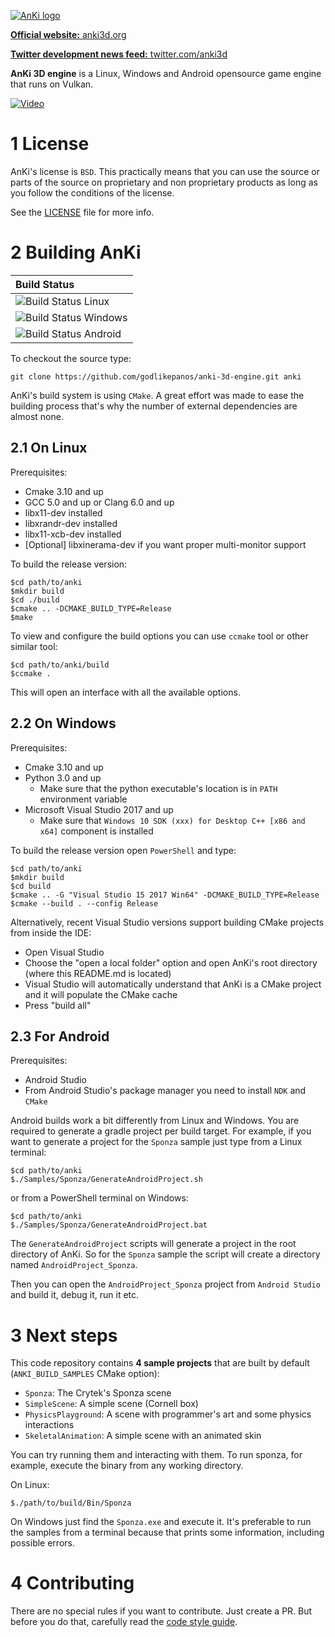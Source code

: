 [![AnKi logo](http://anki3d.org/wp-content/uploads/2015/11/logo_248.png)](http://anki3d.org)

[**Official website:** anki3d.org](https://www.anki3d.org)

[**Twitter development news feed:** twitter.com/anki3d](https://twitter.com/anki3d)

**AnKi 3D engine** is a Linux, Windows and Android opensource game engine that runs on Vulkan.

[![Video](http://img.youtube.com/vi/va7nZ2EFR4c/0.jpg)](http://www.youtube.com/watch?v=va7nZ2EFR4c)

1 License
=========

AnKi's license is `BSD`. This practically means that you can use the source or parts of the source on proprietary and
non proprietary products as long as you follow the conditions of the license.

See the [LICENSE](LICENSE) file for more info.

2 Building AnKi
===============

| Build Status |
| :----------- |
| ![Build Status Linux](https://github.com/godlikepanos/anki-3d-engine/actions/workflows/Linux.yml/badge.svg)     |
| ![Build Status Windows](https://github.com/godlikepanos/anki-3d-engine/actions/workflows/Windows.yml/badge.svg) |
| ![Build Status Android](https://github.com/godlikepanos/anki-3d-engine/actions/workflows/Android.yml/badge.svg) |

To checkout the source type:

	git clone https://github.com/godlikepanos/anki-3d-engine.git anki

AnKi's build system is using `CMake`. A great effort was made to ease the building process that's why the number of
external dependencies are almost none.

2.1 On Linux
------------

Prerequisites:

- Cmake 3.10 and up
- GCC 5.0 and up or Clang 6.0 and up
- libx11-dev installed
- libxrandr-dev installed
- libx11-xcb-dev installed
- [Optional] libxinerama-dev if you want proper multi-monitor support

To build the release version:

	$cd path/to/anki
	$mkdir build
	$cd ./build
	$cmake .. -DCMAKE_BUILD_TYPE=Release
	$make

To view and configure the build options you can use `ccmake` tool or other similar tool:

	$cd path/to/anki/build
	$ccmake .

This will open an interface with all the available options.

2.2 On Windows
--------------

Prerequisites:

- Cmake 3.10 and up
- Python 3.0 and up
	- Make sure that the python executable's location is in `PATH` environment variable
- Microsoft Visual Studio 2017 and up
	- Make sure that `Windows 10 SDK (xxx) for Desktop C++ [x86 and x64]` component is installed

To build the release version open `PowerShell` and type:

	$cd path/to/anki
	$mkdir build
	$cd build
	$cmake .. -G "Visual Studio 15 2017 Win64" -DCMAKE_BUILD_TYPE=Release
	$cmake --build . --config Release

Alternatively, recent Visual Studio versions support building CMake projects from inside the IDE:

- Open Visual Studio
- Choose the "open a local folder" option and open AnKi's root directory (where this README.md is located)
- Visual Studio will automatically understand that AnKi is a CMake project and it will populate the CMake cache
- Press "build all"

2.3 For Android
---------------

Prerequisites:

- Android Studio
- From Android Studio's package manager you need to install `NDK` and `CMake`

Android builds work a bit differently from Linux and Windows. You are required to generate a gradle project per build
target. For example, if you want to generate a project for the `Sponza` sample just type from a Linux terminal:

	$cd path/to/anki
	$./Samples/Sponza/GenerateAndroidProject.sh

or from a PowerShell terminal on Windows:

	$cd path/to/anki
	$./Samples/Sponza/GenerateAndroidProject.bat

The `GenerateAndroidProject` scripts will generate a project in the root directory of AnKi. So for the `Sponza` sample
the script will create a directory named `AndroidProject_Sponza`.

Then you can open the `AndroidProject_Sponza` project from `Android Studio` and build it, debug it, run it etc.

3 Next steps
============

This code repository contains **4 sample projects** that are built by default (`ANKI_BUILD_SAMPLES` CMake option):

- `Sponza`: The Crytek's Sponza scene
- `SimpleScene`: A simple scene (Cornell box)
- `PhysicsPlayground`: A scene with programmer's art and some physics interactions
- `SkeletalAnimation`: A simple scene with an animated skin

You can try running them and interacting with them. To run sponza, for example, execute the binary from any working
directory.

On Linux:

	$./path/to/build/Bin/Sponza

On Windows just find the `Sponza.exe` and execute it. It's preferable to run the samples from a terminal because that
prints some information, including possible errors.

4 Contributing
==============

There are no special rules if you want to contribute. Just create a PR. But before you do that, carefully read the
[code style guide](Docs/CodeStyle.md).
